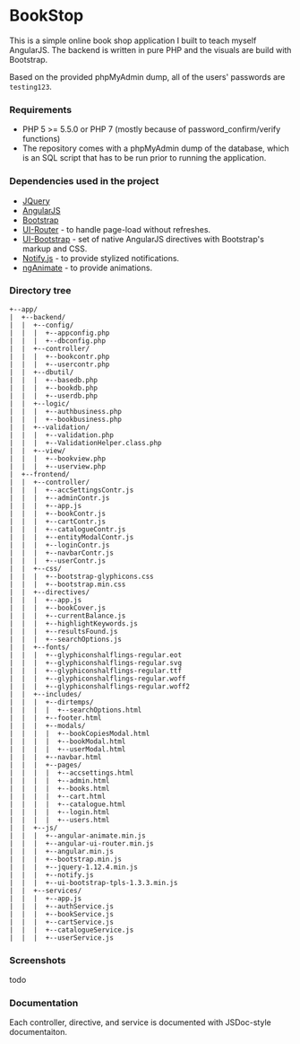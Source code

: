 # BookStop #

This is a simple online book shop application I built to teach myself AngularJS. The backend is written in pure PHP and the visuals are build with Bootstrap.  

Based on the provided phpMyAdmin dump, all of the users' passwords are `testing123`. 

### Requirements ###
 * PHP 5 >= 5.5.0 or PHP 7 (mostly because of password_confirm/verify functions)
 * The repository comes with a phpMyAdmin dump of the database, which is an SQL script that has to be run prior to running the application. 

### Dependencies used in the project ###
 * [JQuery](https://jquery.com/)
 * [AngularJS](https://www.angularjs.org/)
 * [Bootstrap](http://getbootstrap.com/)
 * [UI-Router](https://github.com/angular-ui/ui-router) - to handle page-load without refreshes. 
 * [UI-Bootstrap](https://angular-ui.github.io/bootstrap/) - set of native AngularJS directives with Bootstrap's markup and CSS.
 * [Notify.js](https://notifyjs.com/) - to provide stylized notifications.
 * [ngAnimate](https://docs.angularjs.org/api/ngAnimate) - to provide animations.

### Directory tree ###
```
+--app/  
|  +--backend/  
|  |  +--config/  
|  |  |  +--appconfig.php  
|  |  |  +--dbconfig.php  
|  |  +--controller/  
|  |  |  +--bookcontr.php  
|  |  |  +--usercontr.php  
|  |  +--dbutil/  
|  |  |  +--basedb.php  
|  |  |  +--bookdb.php  
|  |  |  +--userdb.php  
|  |  +--logic/  
|  |  |  +--authbusiness.php  
|  |  |  +--bookbusiness.php  
|  |  +--validation/  
|  |  |  +--validation.php  
|  |  |  +--ValidationHelper.class.php  
|  |  +--view/  
|  |  |  +--bookview.php  
|  |  |  +--userview.php  
|  +--frontend/  
|  |  +--controller/  
|  |  |  +--accSettingsContr.js  
|  |  |  +--adminContr.js  
|  |  |  +--app.js  
|  |  |  +--bookContr.js  
|  |  |  +--cartContr.js  
|  |  |  +--catalogueContr.js  
|  |  |  +--entityModalContr.js  
|  |  |  +--loginContr.js  
|  |  |  +--navbarContr.js  
|  |  |  +--userContr.js  
|  |  +--css/  
|  |  |  +--bootstrap-glyphicons.css  
|  |  |  +--bootstrap.min.css  
|  |  +--directives/  
|  |  |  +--app.js  
|  |  |  +--bookCover.js  
|  |  |  +--currentBalance.js  
|  |  |  +--highlightKeywords.js  
|  |  |  +--resultsFound.js  
|  |  |  +--searchOptions.js  
|  |  +--fonts/  
|  |  |  +--glyphiconshalflings-regular.eot  
|  |  |  +--glyphiconshalflings-regular.svg  
|  |  |  +--glyphiconshalflings-regular.ttf  
|  |  |  +--glyphiconshalflings-regular.woff  
|  |  |  +--glyphiconshalflings-regular.woff2  
|  |  +--includes/  
|  |  |  +--dirtemps/  
|  |  |  |  +--searchOptions.html  
|  |  |  +--footer.html  
|  |  |  +--modals/  
|  |  |  |  +--bookCopiesModal.html  
|  |  |  |  +--bookModal.html  
|  |  |  |  +--userModal.html  
|  |  |  +--navbar.html  
|  |  |  +--pages/  
|  |  |  |  +--accsettings.html  
|  |  |  |  +--admin.html  
|  |  |  |  +--books.html  
|  |  |  |  +--cart.html  
|  |  |  |  +--catalogue.html  
|  |  |  |  +--login.html  
|  |  |  |  +--users.html  
|  |  +--js/  
|  |  |  +--angular-animate.min.js  
|  |  |  +--angular-ui-router.min.js  
|  |  |  +--angular.min.js  
|  |  |  +--bootstrap.min.js  
|  |  |  +--jquery-1.12.4.min.js  
|  |  |  +--notify.js  
|  |  |  +--ui-bootstrap-tpls-1.3.3.min.js  
|  |  +--services/  
|  |  |  +--app.js  
|  |  |  +--authService.js  
|  |  |  +--bookService.js  
|  |  |  +--cartService.js  
|  |  |  +--catalogueService.js  
|  |  |  +--userService.js  
```

### Screenshots ###

todo

### Documentation ###

Each controller, directive, and service is documented with JSDoc-style documentaiton.